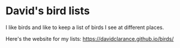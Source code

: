 # David's bird lists

I like birds and like to keep a list of birds I see at different places. 

Here's the website for my lists: https://davidclarance.github.io/birds/